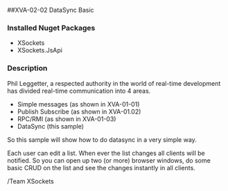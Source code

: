##XVA-02-02 DataSync Basic

### Installed Nuget Packages

- XSockets
- XSockets.JsApi

### Description

Phil Leggetter, a respected authority in the world of real-time development has divided real-time communication into 4 areas.

- Simple messages (as shown in XVA-01-01)
- Publish Subscribe (as shown in XVA-01.02)
- RPC/RMI (as shown in XVA-01-03)
- DataSync (this sample) 

So this sample will show how to do datasync in a very simple way. 

Each user can edit a list. When ever the list changes all clients will be notified. So you can open up two (or more) browser windows, do some basic CRUD on the list and see the changes instantly in all clients. 

/Team XSockets